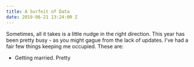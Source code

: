 ```yaml
---
title: A Surfeit of Data
date: 2019-06-21 13:24:00 Z
---
```


Sometimes, all it takes is a little nudge in the right direction. This year has been pretty busy - as you might gague from the lack of updates. I've had a fair few things keeping me occupied. These are:

- Getting married. Pretty 